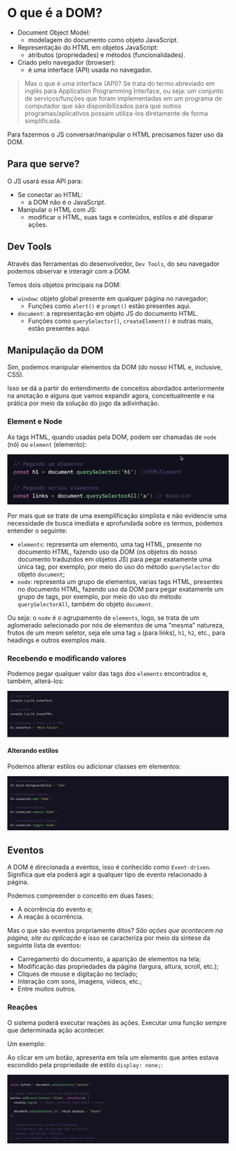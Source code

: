 # O que é a DOM?

- Document Object Model:
  - modelagem do documento como objeto JavaScript.
- Representação do HTML em objetos JavaScript:
  - atributos (propriedades) e métodos (funcionalidades).
- Criado pelo navegador (browser):
  - é uma interface (API) usada no navegador.

> Mas o que é uma interface (API)? Se trata do termo abreviado em inglês para Application Programming Interface, ou seja: um conjunto de serviços/funções que foram implementadas em um programa de computador que são disponibilizados para que outros programas/aplicativos possam utiliza-los diretamente de forma simplificada.

Para fazermos o JS conversar/manipular o HTML precisamos fazer uso da DOM.

## Para que serve?

O JS usará essa API para:

- Se conectar ao HTML:
  - a DOM não é o JavaScript.
- Manipular o HTML com JS:
  - modificar o HTML, suas tags e conteúdos, estilos e até disparar ações.

## Dev Tools

Através das ferramentas do desenvolvedor, `Dev Tools`, do seu navegador podemos observar e interagir com a DOM.

Temos dois objetos principais na DOM:

- `window`: objeto global presente em qualquer página no navegador;
  - Funções como `alert()` e `prompt()` estão presentes aqui.
- `document`: a representação em objeto JS do documento HTML.
  - Funções como `querySelector()`, `createElement()` e outras mais, estão presentes aqui.

## Manipulação da DOM

Sim, podemos manipular elementos da DOM (do nosso HTML e, inclusive, CSS).

Isso se dá a partir do entendimento de conceitos abordados anteriormente na anotação e alguns que vamos expandir agora, conceitualmente e na prática por meio da solução do jogo da adivinhação.

### Element e Node

As tags HTML, quando usadas pela DOM, podem ser chamadas de `node` (nó) ou `element` (elemento):

![Exemplo de Node e Element na DOM](./img/exemplo-de-node-e-element-na-dom.png)

Por mais que se trate de uma exemplificação simplista e não evidencie uma necessidade de busca imediata e aprofundada sobre os termos, podemos entender o seguinte:

- `elements`: representa um elemento, uma tag HTML, presente no documento HTML, fazendo uso da DOM (os objetos do nosso documento traduzidos em objetos JS) para pegar exatamente uma única tag, por exemplo, por meio do uso do método `querySelector` do objeto `document`;
- `node`: representa um grupo de elementos, varias tags HTML, presentes no documento HTML, fazendo uso da DOM para pegar exatamente um grupo de tags, por exemplo, por meio do uso do método `querySelectorAll`, também do objeto `document`.

Ou seja: o `node` é o agrupamento de `elements`, logo, se trata de um aglomerado selecionado por nós de elementos de uma "mesma" natureza, frutos de um mesm seletor, seja ele uma tag `a` (para links), `h1`, `h2`, etc., para headings e outros exemplos mais.

### Recebendo e modificando valores

Podemos pegar qualquer valor das tags dos `elements` encontrados e, também, alterá-los:

![Exemplo de recebimento e modificação de dados pela DOM](./img/exemplo-de-recebimento-e-alteracao-de-dados-pela-dom.png)

#### Alterando estilos

Podemos alterar estilos ou adicionar classes em elementos:

![Exemplo de alteração de estilos pela DOM](./img/exemplo-de-alteracao-de-estilos-pela-dom.png)

## Eventos

A DOM é direcionada a eventos, isso é conhecido como `Event-driven`. Significa que ela poderá agir a qualquer tipo de evento relacionado à página.

Podemos compreender o conceito em duas fases:

- A ocorrência do evento e;
- A reação à ocorrência.

Mas o que são eventos propriamente ditos? _São ações que acontecem na página, site ou aplicação_ e isso se caracteriza por meio da síntese da seguinte lista de eventos:

- Carregamento do documento, a aparição de elementos na tela;
- Modificação das propriedades da página (largura, altura, scroll, etc.);
- Cliques de mouse e digitação no teclado;
- Interação com sons, imagens, vídeos, etc.;
- Entre muitos outros.

### Reações

O sistema poderá executar reações às ações. Executar uma função sempre que determinada ação acontecer.

Um exemplo:

Ao clicar em um botão, apresenta em tela um elemento que antes estava escondido pela propriedade de estilo `display: none;`:

![Exemplo de eventos e reações no JavaScript](./img/exemplo-de-eventos-e-reacoes-no-js.png)
